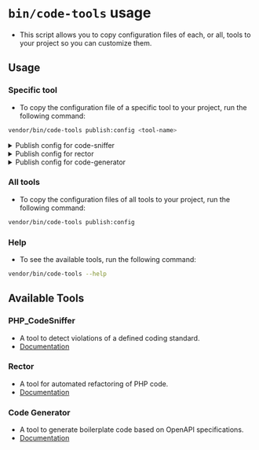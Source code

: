 # `bin/code-tools` usage

- This script allows you to copy configuration files of each, or all, tools to your project so you can customize them.

## Usage

### Specific tool
- To copy the configuration file of a specific tool to your project, run the following command:
```bash
vendor/bin/code-tools publish:config <tool-name>
```

<details>
  <summary>Publish config for code-sniffer</summary>

  ```bash
  vendor/bin/code-tools publish:config code-sniffer
  ```
</details>

<details>
  <summary>Publish config for rector</summary>

  ```bash
  vendor/bin/code-tools publish:config rector
  ```
</details>

<details>
  <summary>Publish config for code-generator</summary>

  ```bash
  vendor/bin/code-tools publish:config code-generator
  ```
</details>

### All tools
- To copy the configuration files of all tools to your project, run the following command:
```bash
vendor/bin/code-tools publish:config
```

### Help
- To see the available tools, run the following command:
```bash
vendor/bin/code-tools --help
```

## Available Tools

### PHP_CodeSniffer
- A tool to detect violations of a defined coding standard.
- [Documentation](/docs/CodeSniffer/README.md)

### Rector
- A tool for automated refactoring of PHP code.
- [Documentation](/docs/Rector/README.md)

### Code Generator
- A tool to generate boilerplate code based on OpenAPI specifications.
- [Documentation](/docs/CodeGenerator/README.md)
